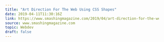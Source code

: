 ```yaml
---
title: "Art Direction For The Web Using CSS Shapes"
date: 2019-04-11T11:30:16Z
link: https://www.smashingmagazine.com/2019/04/art-direction-for-the-web-using-css-shapes/
source: www.smashingmagazine.com
topic: Webdev
draft: false
---
```

